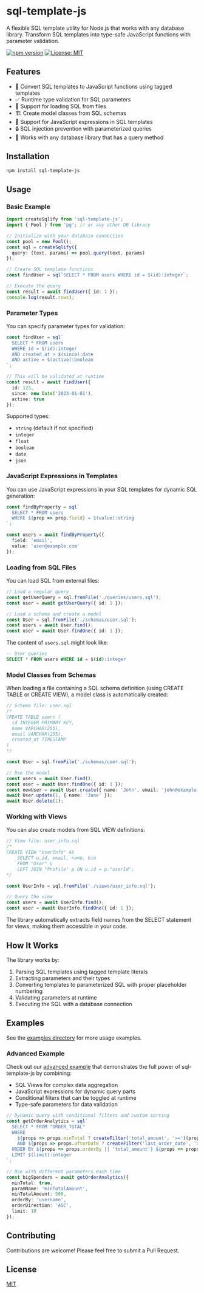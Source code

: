 # sql-template-js

A flexible SQL template utility for Node.js that works with any database library. Transform SQL templates into type-safe JavaScript functions with parameter validation.

[![npm version](https://img.shields.io/npm/v/sql-template-js.svg)](https://www.npmjs.com/package/sql-template-js)
[![License: MIT](https://img.shields.io/badge/License-MIT-blue.svg)](LICENSE)

## Features

- 🚀 Convert SQL templates to JavaScript functions using tagged templates
- ✅ Runtime type validation for SQL parameters
- 📂 Support for loading SQL from files
- 🏗️ Create model classes from SQL schemas
- 🔄 Support for JavaScript expressions in SQL templates
- 🔒 SQL injection prevention with parameterized queries
- 🔌 Works with any database library that has a query method

## Installation

```bash
npm install sql-template-js
```

## Usage

### Basic Example

```typescript
import createSqlify from 'sql-template-js';
import { Pool } from 'pg'; // or any other DB library

// Initialize with your database connection
const pool = new Pool();
const sql = createSqlify({
  query: (text, params) => pool.query(text, params)
});

// Create SQL template functions
const findUser = sql`SELECT * FROM users WHERE id = $(id):integer`;

// Execute the query
const result = await findUser({ id: 1 });
console.log(result.rows);
```

### Parameter Types

You can specify parameter types for validation:

```typescript
const findUser = sql`
  SELECT * FROM users 
  WHERE id = $(id):integer
  AND created_at > $(since):date
  AND active = $(active):boolean
`;

// This will be validated at runtime
const result = await findUser({
  id: 123,
  since: new Date('2023-01-01'),
  active: true
});
```

Supported types:
- `string` (default if not specified)
- `integer`
- `float`
- `boolean`
- `date`
- `json`

### JavaScript Expressions in Templates

You can use JavaScript expressions in your SQL templates for dynamic SQL generation:

```typescript
const findByProperty = sql`
  SELECT * FROM users 
  WHERE ${prop => prop.field} = $(value):string
`;

const users = await findByProperty({
  field: 'email',
  value: 'user@example.com'
});
```

### Loading from SQL Files

You can load SQL from external files:

```typescript
// Load a regular query
const getUserQuery = sql.fromFile('./queries/users.sql');
const user = await getUserQuery({ id: 1 });

// Load a schema and create a model
const User = sql.fromFile('./schemas/user.sql');
const users = await User.find();
const user = await User.findOne({ id: 1 });
```

The content of `users.sql` might look like:
```sql
-- User queries
SELECT * FROM users WHERE id = $(id):integer
```

### Model Classes from Schemas

When loading a file containing a SQL schema definition (using CREATE TABLE or CREATE VIEW), a model class is automatically created:

```typescript
// Schema file: user.sql
/*
CREATE TABLE users (
  id INTEGER PRIMARY KEY,
  name VARCHAR(255),
  email VARCHAR(255),
  created_at TIMESTAMP
)
*/

const User = sql.fromFile('./schemas/user.sql');

// Use the model
const users = await User.find();
const user = await User.findOne({ id: 1 });
const newUser = await User.create({ name: 'John', email: 'john@example.com' });
await User.update(1, { name: 'Jane' });
await User.delete(1);
```

### Working with Views

You can also create models from SQL VIEW definitions:

```typescript
// View file: user_info.sql
/*
CREATE VIEW "UserInfo" AS
    SELECT u.id, email, name, bio
    FROM "User" u
    LEFT JOIN "Profile" p ON u.id = p."userId";
*/

const UserInfo = sql.fromFile('./views/user_info.sql');

// Query the view
const users = await UserInfo.find();
const user = await UserInfo.findOne({ id: 1 });
```

The library automatically extracts field names from the SELECT statement for views, making them accessible in your code.

## How It Works

The library works by:

1. Parsing SQL templates using tagged template literals
2. Extracting parameters and their types
3. Converting templates to parameterized SQL with proper placeholder numbering
4. Validating parameters at runtime
5. Executing the SQL with a database connection

## Examples

See the [examples directory](./examples) for more usage examples.

### Advanced Example

Check out our [advanced example](./examples/advanced-example.ts) that demonstrates the full power of sql-template-js by combining:

- SQL Views for complex data aggregation
- JavaScript expressions for dynamic query parts
- Conditional filters that can be toggled at runtime
- Type-safe parameters for data validation

```typescript
// Dynamic query with conditional filters and custom sorting
const getOrderAnalytics = sql`
  SELECT * FROM "ORDER_TOTAL"
  WHERE 
    ${props => props.minTotal ? createFilter('total_amount', '>=')(props) : '1=1'}
    AND ${props => props.afterDate ? createFilter('last_order_date', '>=')(props) : '1=1'}
  ORDER BY ${props => props.orderBy || 'total_amount'} ${props => props.orderDirection || 'DESC'}
  LIMIT $(limit):integer
`;

// Use with different parameters each time
const bigSpenders = await getOrderAnalytics({
  minTotal: true,
  paramName: 'minTotalAmount',
  minTotalAmount: 500,
  orderBy: 'username',
  orderDirection: 'ASC',
  limit: 10
});
```

## Contributing

Contributions are welcome! Please feel free to submit a Pull Request.

## License

[MIT](LICENSE)